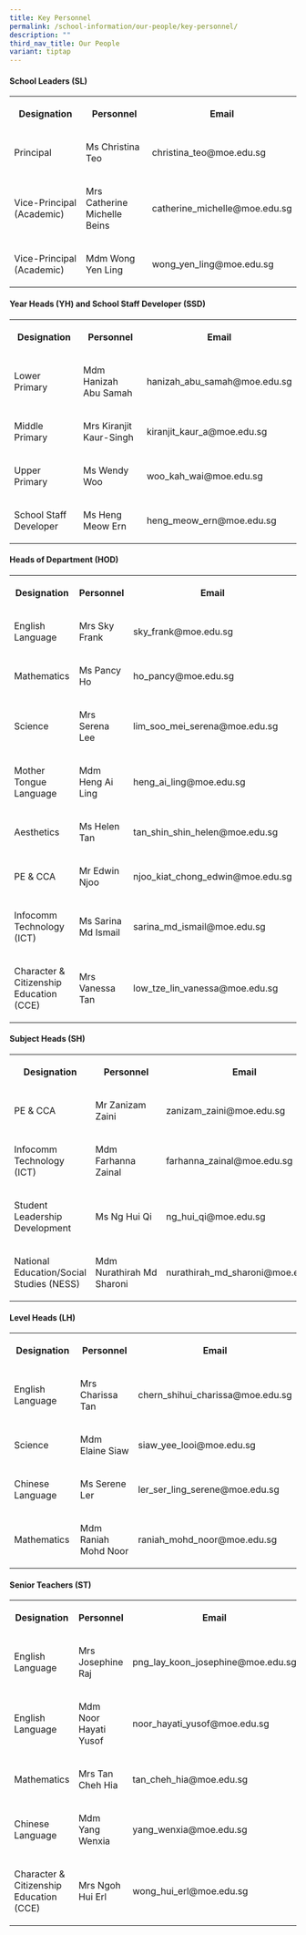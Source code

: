 ```yaml
---
title: Key Personnel
permalink: /school-information/our-people/key-personnel/
description: ""
third_nav_title: Our People
variant: tiptap
---
```

<h4><strong>School Leaders (SL)</strong></h4><table><tbody><tr><th rowspan="1" colspan="1"><p>Designation</p></th><th rowspan="1" colspan="1"><p>Personnel</p></th><th rowspan="1" colspan="1"><p>Email</p></th></tr><tr><td rowspan="1" colspan="1"><p>Principal</p></td><td rowspan="1" colspan="1"><p>Ms Christina Teo</p></td><td rowspan="1" colspan="1"><p>christina_teo@moe.edu.sg</p></td></tr><tr><td rowspan="1" colspan="1"><p>Vice-Principal (Academic)</p></td><td rowspan="1" colspan="1"><p>Mrs Catherine Michelle Beins</p></td><td rowspan="1" colspan="1"><p>catherine_michelle@moe.edu.sg</p></td></tr><tr><td rowspan="1" colspan="1"><p>Vice-Principal (Academic)</p></td><td rowspan="1" colspan="1"><p>Mdm Wong Yen Ling</p></td><td rowspan="1" colspan="1"><p>wong_yen_ling@moe.edu.sg</p></td></tr></tbody></table><h4><strong>Year Heads (YH) and School Staff Developer (SSD)</strong></h4><table><tbody><tr><th rowspan="1" colspan="1"><p>Designation</p></th><th rowspan="1" colspan="1"><p>Personnel</p></th><th rowspan="1" colspan="1"><p>Email</p></th></tr><tr><td rowspan="1" colspan="1"><p>Lower Primary</p></td><td rowspan="1" colspan="1"><p>Mdm Hanizah Abu Samah</p></td><td rowspan="1" colspan="1"><p>hanizah_abu_samah@moe.edu.sg</p></td></tr><tr><td rowspan="1" colspan="1"><p>Middle Primary</p></td><td rowspan="1" colspan="1"><p>Mrs Kiranjit Kaur-Singh</p></td><td rowspan="1" colspan="1"><p>kiranjit_kaur_a@moe.edu.sg</p></td></tr><tr><td rowspan="1" colspan="1"><p>Upper Primary</p></td><td rowspan="1" colspan="1"><p>Ms Wendy Woo</p></td><td rowspan="1" colspan="1"><p>woo_kah_wai@moe.edu.sg</p></td></tr><tr><td rowspan="1" colspan="1"><p>School Staff Developer</p></td><td rowspan="1" colspan="1"><p>Ms Heng Meow Ern</p></td><td rowspan="1" colspan="1"><p>heng_meow_ern@moe.edu.sg</p></td></tr></tbody></table><h4><strong>Heads of Department (HOD)</strong></h4><table><tbody><tr><th rowspan="1" colspan="1"><p>Designation</p></th><th rowspan="1" colspan="1"><p>Personnel</p></th><th rowspan="1" colspan="1"><p>Email</p></th></tr><tr><td rowspan="1" colspan="1"><p>English Language</p></td><td rowspan="1" colspan="1"><p>Mrs Sky Frank</p></td><td rowspan="1" colspan="1"><p>sky_frank@moe.edu.sg</p></td></tr><tr><td rowspan="1" colspan="1"><p>Mathematics</p></td><td rowspan="1" colspan="1"><p>Ms Pancy Ho</p></td><td rowspan="1" colspan="1"><p>ho_pancy@moe.edu.sg</p></td></tr><tr><td rowspan="1" colspan="1"><p>Science</p></td><td rowspan="1" colspan="1"><p>Mrs Serena Lee</p></td><td rowspan="1" colspan="1"><p>lim_soo_mei_serena@moe.edu.sg</p></td></tr><tr><td rowspan="1" colspan="1"><p>Mother Tongue Language</p></td><td rowspan="1" colspan="1"><p>Mdm Heng Ai Ling</p></td><td rowspan="1" colspan="1"><p>heng_ai_ling@moe.edu.sg</p></td></tr><tr><td rowspan="1" colspan="1"><p>Aesthetics</p></td><td rowspan="1" colspan="1"><p>Ms Helen Tan</p></td><td rowspan="1" colspan="1"><p>tan_shin_shin_helen@moe.edu.sg</p></td></tr><tr><td rowspan="1" colspan="1"><p>PE &amp; CCA</p></td><td rowspan="1" colspan="1"><p>Mr Edwin Njoo</p></td><td rowspan="1" colspan="1"><p>njoo_kiat_chong_edwin@moe.edu.sg</p></td></tr><tr><td rowspan="1" colspan="1"><p>Infocomm Technology (ICT)</p></td><td rowspan="1" colspan="1"><p>Ms Sarina Md Ismail</p></td><td rowspan="1" colspan="1"><p>sarina_md_ismail@moe.edu.sg</p></td></tr><tr><td rowspan="1" colspan="1"><p>Character &amp; Citizenship Education (CCE)</p></td><td rowspan="1" colspan="1"><p>Mrs Vanessa Tan</p></td><td rowspan="1" colspan="1"><p>low_tze_lin_vanessa@moe.edu.sg</p></td></tr></tbody></table><h4><strong>Subject Heads (SH)</strong></h4><table><tbody><tr><th rowspan="1" colspan="1"><p>Designation</p></th><th rowspan="1" colspan="1"><p>Personnel</p></th><th rowspan="1" colspan="1"><p>Email</p></th></tr><tr><td rowspan="1" colspan="1"><p>PE &amp; CCA</p></td><td rowspan="1" colspan="1"><p>Mr Zanizam Zaini</p></td><td rowspan="1" colspan="1"><p>zanizam_zaini@moe.edu.sg</p></td></tr><tr><td rowspan="1" colspan="1"><p>Infocomm Technology (ICT)</p></td><td rowspan="1" colspan="1"><p>Mdm Farhanna Zainal</p></td><td rowspan="1" colspan="1"><p>farhanna_zainal@moe.edu.sg</p></td></tr><tr><td rowspan="1" colspan="1"><p>Student Leadership Development</p></td><td rowspan="1" colspan="1"><p>Ms Ng Hui Qi</p></td><td rowspan="1" colspan="1"><p>ng_hui_qi@moe.edu.sg</p></td></tr><tr><td rowspan="1" colspan="1"><p>National Education/Social Studies (NESS)</p></td><td rowspan="1" colspan="1"><p>Mdm Nurathirah&nbsp;Md Sharoni</p></td><td rowspan="1" colspan="1"><p>nurathirah_md_sharoni@moe.edu.sg</p></td></tr></tbody></table><h4><strong>Level Heads (LH)</strong></h4><table><tbody><tr><th rowspan="1" colspan="1"><p>Designation</p></th><th rowspan="1" colspan="1"><p>Personnel</p></th><th rowspan="1" colspan="1"><p>Email</p></th></tr><tr><td rowspan="1" colspan="1"><p>English Language</p></td><td rowspan="1" colspan="1"><p>Mrs Charissa Tan</p></td><td rowspan="1" colspan="1"><p>chern_shihui_charissa@moe.edu.sg</p></td></tr><tr><td rowspan="1" colspan="1"><p>Science</p></td><td rowspan="1" colspan="1"><p>Mdm Elaine Siaw</p></td><td rowspan="1" colspan="1"><p>siaw_yee_looi@moe.edu.sg</p></td></tr><tr><td rowspan="1" colspan="1"><p>Chinese Language</p></td><td rowspan="1" colspan="1"><p>Ms Serene Ler</p></td><td rowspan="1" colspan="1"><p>ler_ser_ling_serene@moe.edu.sg</p></td></tr><tr><td rowspan="1" colspan="1"><p>Mathematics</p></td><td rowspan="1" colspan="1"><p>Mdm Raniah Mohd Noor</p></td><td rowspan="1" colspan="1"><p>raniah_mohd_noor@moe.edu.sg</p></td></tr></tbody></table><h4><strong>Senior Teachers (ST)</strong></h4><table><tbody><tr><th rowspan="1" colspan="1"><p>Designation</p></th><th rowspan="1" colspan="1"><p>Personnel</p></th><th rowspan="1" colspan="1"><p>Email</p></th></tr><tr><td rowspan="1" colspan="1"><p>English Language</p></td><td rowspan="1" colspan="1"><p>Mrs Josephine Raj</p></td><td rowspan="1" colspan="1"><p>png_lay_koon_josephine@moe.edu.sg</p></td></tr><tr><td rowspan="1" colspan="1"><p>English Language</p></td><td rowspan="1" colspan="1"><p>Mdm Noor Hayati Yusof</p></td><td rowspan="1" colspan="1"><p>noor_hayati_yusof@moe.edu.sg</p></td></tr><tr><td rowspan="1" colspan="1"><p>Mathematics</p></td><td rowspan="1" colspan="1"><p>Mrs Tan Cheh Hia</p></td><td rowspan="1" colspan="1"><p>tan_cheh_hia@moe.edu.sg</p></td></tr><tr><td rowspan="1" colspan="1"><p>Chinese Language</p></td><td rowspan="1" colspan="1"><p>Mdm Yang Wenxia</p></td><td rowspan="1" colspan="1"><p>yang_wenxia@moe.edu.sg</p></td></tr><tr><td rowspan="1" colspan="1"><p>Character &amp; Citizenship Education (CCE)</p></td><td rowspan="1" colspan="1"><p>Mrs Ngoh Hui Erl</p></td><td rowspan="1" colspan="1"><p>wong_hui_erl@moe.edu.sg</p></td></tr></tbody></table><p></p>